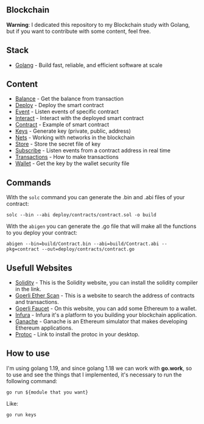 ## Blockchain

**Warning**: I dedicated this repository to my Blockchain study with Golang, but if you want to contribute with some content, feel free.

## Stack

- [Golang](https://go.dev) - Build fast, reliable, and efficient software at scale

## Content

- [Balance](https://github.com/PedroGaletti/blockchain/tree/main/balance/main.go) - Get the balance from transaction
- [Deploy](https://github.com/PedroGaletti/blockchain/tree/main/deploy/main.go) - Deploy the smart contract
- [Event](https://github.com/PedroGaletti/blockchain/tree/main/event/main.go) - Listen events of specific contract
- [Interact](https://github.com/PedroGaletti/blockchain/tree/main/interact/main.go) - Interact with the deployed smart contract
- [Contract](https://github.com/PedroGaletti/blockchain/tree/main/deploy/contracts/contract.sol) - Example of smart contract
- [Keys](https://github.com/PedroGaletti/blockchain/tree/main/keys/main.go) - Generate key (private, public, address)
- [Nets](https://github.com/PedroGaletti/blockchain/tree/main/nets/main.go) - Working with networks in the blockchain
- [Store](https://github.com/PedroGaletti/blockchain/tree/main/store/main.go) - Store the secret file of key
- [Subscribe](https://github.com/PedroGaletti/blockchain/tree/main/subscribe/main.go) - Listen events from a contract address in real time
- [Transactions](https://github.com/PedroGaletti/blockchain/tree/main/transactions/main.go) - How to make transactions
- [Wallet](https://github.com/PedroGaletti/blockchain/tree/main/wallet/main.go) - Get the key by the wallet security file

## Commands

With the `solc` command you can generate the .bin and .abi files of your contract:
```
solc --bin --abi deploy/contracts/contract.sol -o build
```

With the `abigen` you can generate the .go file that will make all the functions to you deploy your contract:
```
abigen --bin=build/Contract.bin --abi=build/Contract.abi --pkg=contract --out=deploy/contracts/contract.go
```

## Usefull Websites

- [Solidity](https://docs.soliditylang.org) - This is the Solidity website, you can install the solidity compiler in the link.
- [Goerli Ether Scan](https://goerli.etherscan.io) - This is a website to search the address of contracts and transactions.
- [Goerli Faucet](https://goerlifaucet.com) - On this website, you can add some Ethereum to a wallet.
- [Infura](https://www.infura.io/) - Infura it's a platform to you building your blockchain application.
- [Ganache](https://www.npmjs.com/package/ganache) - Ganache is an Ethereum simulator that makes developing Ethereum applications.
- [Protoc](https://github.com/protocolbuffers/protobuf/releases) - Link to install the protoc in your desktop.

## How to use

I'm using golang 1.19, and since golang 1.18 we can work with **go.work**, so to use and see the things that I implemented, it's necessary to run the following command:

```
go run ${module that you want}
```

Like:

```
go run keys
```